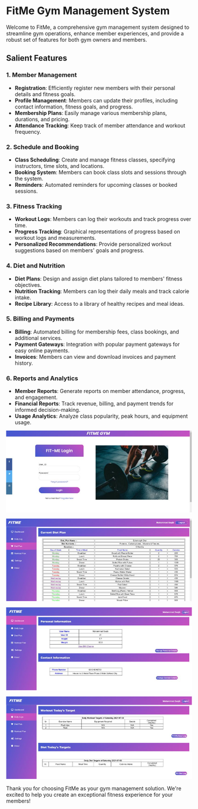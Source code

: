 # FitMe Gym Management System

Welcome to FitMe, a comprehensive gym management system designed to streamline gym operations, enhance member experiences, and provide a robust set of features for both gym owners and members.

## Salient Features

### 1. Member Management
- **Registration**: Efficiently register new members with their personal details and fitness goals.
- **Profile Management**: Members can update their profiles, including contact information, fitness goals, and progress.
- **Membership Plans**: Easily manage various membership plans, durations, and pricing.
- **Attendance Tracking**: Keep track of member attendance and workout frequency.

### 2. Schedule and Booking
- **Class Scheduling**: Create and manage fitness classes, specifying instructors, time slots, and locations.
- **Booking System**: Members can book class slots and sessions through the system.
- **Reminders**: Automated reminders for upcoming classes or booked sessions.

### 3. Fitness Tracking
- **Workout Logs**: Members can log their workouts and track progress over time.
- **Progress Tracking**: Graphical representations of progress based on workout logs and measurements.
- **Personalized Recommendations**: Provide personalized workout suggestions based on members' goals and progress.

### 4. Diet and Nutrition
- **Diet Plans**: Design and assign diet plans tailored to members' fitness objectives.
- **Nutrition Tracking**: Members can log their daily meals and track calorie intake.
- **Recipe Library**: Access to a library of healthy recipes and meal ideas.

### 5. Billing and Payments
- **Billing**: Automated billing for membership fees, class bookings, and additional services.
- **Payment Gateways**: Integration with popular payment gateways for easy online payments.
- **Invoices**: Members can view and download invoices and payment history.

### 6. Reports and Analytics
- **Member Reports**: Generate reports on member attendance, progress, and engagement.
- **Financial Reports**: Track revenue, billing, and payment trends for informed decision-making.
- **Usage Analytics**: Analyze class popularity, peak hours, and equipment usage.

![User Interface](https://github.com/MuhammadSaqib001/FIT-ME-Web-Application/blob/main/images/1625262480316.jpg)

![User Interface](https://github.com/MuhammadSaqib001/FIT-ME-Web-Application/blob/main/images/1625262469911.jpg)

![User Interface](https://github.com/MuhammadSaqib001/FIT-ME-Web-Application/blob/main/images/1625262473300.jpg)

![User Interface](https://github.com/MuhammadSaqib001/FIT-ME-Web-Application/blob/main/images/1625262475145.jpg)

Thank you for choosing FitMe as your gym management solution. We're excited to help you create an exceptional fitness experience for your members!
